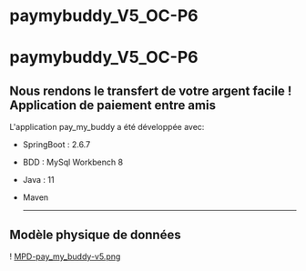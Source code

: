 # paymybuddy_V5_OC-P6

# paymybuddy_V5_OC-P6  
__Nous rendons le transfert de votre argent facile !__  
Application de paiement entre amis
-----------------------------------------------------  

L'application pay_my_buddy a été développée avec:  
* SpringBoot : 2.6.7
* BDD : MySql Workbench 8
* Java : 11
* Maven
  
  ----------------------------------------------------  
    
## Modèle physique de données  
  
! [MPD-pay_my_buddy-v5.png](https://github.com/codedidier/paymybuddy_V5_OC-P6/blob/main/img/MPD-pay_my_buddy-v5.png)  

